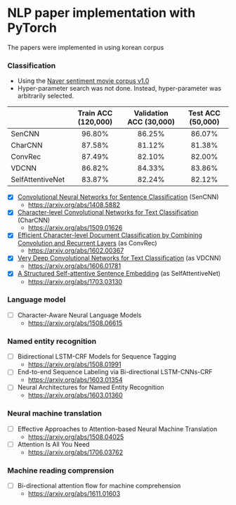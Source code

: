 # NLP paper implementation with PyTorch
The papers were implemented in using korean corpus 

### Classification
+ Using the [Naver sentiment movie corpus v1.0](https://github.com/e9t/nsmc)
+ Hyper-parameter search was not done. Instead, hyper-parameter was arbitrarily selected.

|                  | Train ACC (120,000) | Validation ACC (30,000) | Test ACC (50,000) |
| :--------------- | :-------: | :------------: | :------: |
| SenCNN           |  96.80%  |     86.25%     |  86.07%  |
| CharCNN          | 87.58% | 81.12% | 81.38% |
| ConvRec          | 87.49% | 82.10% | 82.00% |
| VDCNN            | 86.82% | 84.33% | 83.86% |
| SelfAttentiveNet | 83.87% | 82.24% | 82.12% |

* [x] [Convolutional Neural Networks for Sentence Classification](https://github.com/aisolab/nlp_implementation/tree/master/Convolutional_Neural_Networks_for_Sentence_Classification) (SenCNN)
  + https://arxiv.org/abs/1408.5882
* [x] [Character-level Convolutional Networks for Text Classification](https://github.com/aisolab/nlp_implementation/tree/master/Character-level_Convolutional_Networks_for_Text_Classification) (CharCNN)
  + https://arxiv.org/abs/1509.01626
* [x] [Efficient Character-level Document Classification by Combining Convolution and Recurrent Layers](https://github.com/aisolab/nlp_implementation/tree/master/Efficient_Character-level_Document_Classification_by_Combining_Convolution_and_Recurrent_Layers) (as ConvRec)
  + https://arxiv.org/abs/1602.00367
* [x] [Very Deep Convolutional Networks for Text Classification](https://github.com/aisolab/nlp_implementation/tree/master/Very_Deep_Convolutional_Networks_for_Text_Classification) (as VDCNN)
  + https://arxiv.org/abs/1606.01781
* [x] [A Structured Self-attentive Sentence Embedding](https://github.com/aisolab/nlp_implementation/tree/master/A_Structured_Self-attentive_Sentence_Embedding) (as SelfAttentiveNet)
  + https://arxiv.org/abs/1703.03130

### Language model
* [ ] Character-Aware Neural Language Models
  + https://arxiv.org/abs/1508.06615

### Named entity recognition
* [ ] Bidirectional LSTM-CRF Models for Sequence Tagging
	+ https://arxiv.org/abs/1508.01991
* [ ] End-to-end Sequence Labeling via Bi-directional LSTM-CNNs-CRF
	+ https://arxiv.org/abs/1603.01354
* [ ] Neural Architectures for Named Entity Recognition
	+ https://arxiv.org/abs/1603.01360


### Neural machine translation
* [ ] Effective Approaches to Attention-based Neural Machine Translation
	+ https://arxiv.org/abs/1508.04025
* [ ] Attention Is All You Need
	+ https://arxiv.org/abs/1706.03762

### Machine reading comprension
* [ ] Bi-directional attention flow for machine comprehension
	+  https://arxiv.org/abs/1611.01603
